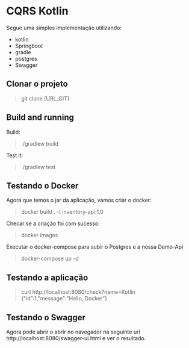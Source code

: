 # CQRS Kotlin
Segue uma simples implementação utilizando:
- kotlin
- Springboot
- gradle
- postgres
- Swagger

## Clonar o projeto
> git clone [URL_GIT]

## Build and running
Build:
>./gradlew build

Test it:
>./gradlew test

## Testando o Docker
Agora que temos o jar da aplicação, vamos criar o docker:
>docker build . -t inventory-api:1.0

Checar se a criação foi com sucesso:
>docker images

Executar o docker-compose para subir o Postgres e a nossa Demo-Api
>docker-compose up -d

## Testando a aplicação
> curl http://localhost:8080/check?name=Kotlin
>{"id":1,"message":"Hello, Docker"}

## Testando o Swagger
Agora pode abrir o abrir no navegador na seguinte url http://localhost:8080/swagger-ui.html e ver o resultado.